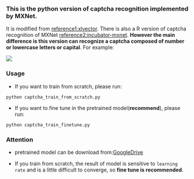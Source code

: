 ### This is the python version of captcha recognition implemented by MXNet. 

It is modified from [reference1:xlvector](https://github.com/xlvector/learning-dl/blob/master/mxnet/ocr/cnn_ocr.py). There is also a R version of captcha recognition of MXNet [reference2:incubator-mxnet](https://github.com/apache/incubator-mxnet/tree/master/example/captcha). **However the main difference is this version can recognize a captcha composed of number or lowercase letters or capital**. For example:

![](captcha_example.png)

### Usage

* If you want to train from scratch, please run:

`python captcha_train_from_scratch.py`

* If you want to fine tune in the pretrained model(**recommend**), please run:

`python captcha_train_finetune.py`


### Attention
* pretrained model can be download from:[GoogleDrive](https://drive.google.com/open?id=1-yEReei1jD3sUS5tzg5uNVwKUJwy6r9W)

* If you train from scratch, the result of model is sensitive to `learning rate` and is a little difficult to converge, so **fine tune is recommended**. 
